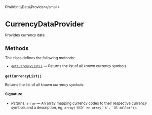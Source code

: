 <small>Piwik\Intl\Data\Provider\</small>

CurrencyDataProvider
====================

Provides currency data.

Methods
-------

The class defines the following methods:

- [`getCurrencyList()`](#getcurrencylist) &mdash; Returns the list of all known currency symbols.

<a name="getcurrencylist" id="getcurrencylist"></a>
<a name="getCurrencyList" id="getCurrencyList"></a>
### `getCurrencyList()`

Returns the list of all known currency symbols.

#### Signature


- *Returns:*  `array` &mdash;
    An array mapping currency codes to their respective currency symbols and a description, eg, `array('USD' => array('$', 'US dollar'))`.


